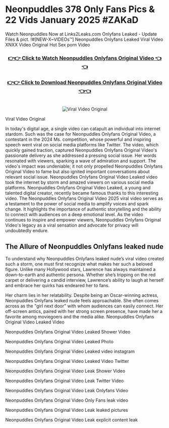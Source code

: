 # Neonpuddles 378  Only Fans Pics & 22 Vids January 2025 #ZAKaD

Watch Neonpuddles Now at Links2Leaks.com Onlyfans Leaked - Update Files & pict. !#[NEW-X~VIDEOs™] Neonpuddles Onlyfans Leaked Viral Video XNXX Video Original Hot Sex porn Video
<br>
<div align="center">
<h3><a href="https://links2leaks.com/neonpuddles" rel="nofollow">👉👉 Click to Watch Neonpuddles Onlyfans Original Video 👈👈</a></h3>
<h3><a href="https://links2leaks.com/neonpuddles" rel="nofollow">👉👉 Click to Download Neonpuddles Onlyfans Original Video 👈👈</a></h3>
<br>
<a href="https://links2leaks.com/neonpuddles" rel="nofollow"><img src="https://i.ibb.co/Gkj2r4b/banner.png" alt="Viral Video Original" style="max-width: 100%; display: inline-block;" data-target="animated-image.originalImage"></a>
</div>

Viral Video Original

In today's digital age, a single video can catapult an individual into internet stardom. Such was the case for Neonpuddles Onlyfans Original Video, a contestant in the 2024 Ms. competition, whose powerful and inspiring speech went viral on social media platforms like Twitter.
The video, which quickly gained traction, captured Neonpuddles Onlyfans Original Video's passionate delivery as she addressed a pressing social issue. Her words resonated with viewers, sparking a wave of admiration and support. The video's impact was undeniable; it not only propelled Neonpuddles Onlyfans Original Video to fame but also ignited important conversations about relevant social issue.
Neonpuddles Onlyfans Original Video Leaked video took the internet by storm and amazed viewers on various social media platforms. Neonpuddles Onlyfans Original Video Leaked, a young and talented digital creator, recently became famous thanks to this interesting video.
The Neonpuddles Onlyfans Original Video 2025 viral video serves as a testament to the power of social media to amplify voices and spark change. It highlights the importance of authentic storytelling and the ability to connect with audiences on a deep emotional level. As the video continues to inspire and empower viewers, Neonpuddles Onlyfans Original Video's legacy as a viral sensation and advocate for privacy will undoubtedly endure.

<h2>The Allure of Neonpuddles Onlyfans leaked nude</h2>


To understand why Neonpuddles Onlyfans leaked nude’s viral video created such a storm, one must first recognize what makes her such a beloved figure. Unlike many Hollywood stars, Lawrence has always maintained a down-to-earth and authentic persona. Whether she’s tripping on the red carpet or delivering a candid interview, Lawrence’s ability to laugh at herself and embrace her quirks has endeared her to fans.

Her charm lies in her relatability. Despite being an Oscar-winning actress, Neonpuddles Onlyfans leaked nude feels approachable. She often comes across as the "girl next door" with whom audiences can easily connect. Her off-screen antics, paired with her strong screen presence, have made her a favorite among moviegoers and the media alike.
Neonpuddles Onlyfans Original Video Leaked Video

Neonpuddles Onlyfans Original Video Leaked Shower Video

Neonpuddles Onlyfans Original Video Leaked Photo

Neonpuddles Onlyfans Original Video Leaked video instagram

Neonpuddles Onlyfans Original Video Leaked Video Twitter

Neonpuddles Onlyfans Original Video Leak Shower Video

Neonpuddles Onlyfans Original Video Leak Twitter Video

Neonpuddles Onlyfans Original Video Leak Onlyfans Video

Neonpuddles Onlyfans Original Video Only Fans leak video

Neonpuddles Onlyfans Original Video Leak leaked pictures

Neonpuddles Onlyfans Original Video Leak explicit content leak